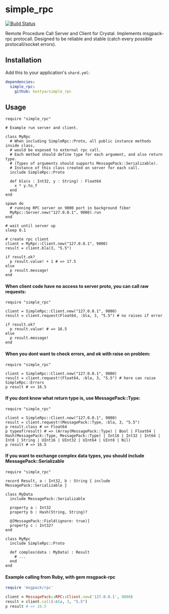# simple_rpc

[![Build Status](https://travis-ci.org/kostya/simple_rpc.svg?branch=master)](http://travis-ci.org/kostya/simple_rpc)

Remote Procedure Call Server and Client for Crystal. Implements msgpack-rpc protocall. Designed to be reliable and stable (catch every possible protocall/socket errors).

## Installation

Add this to your application's `shard.yml`:

```yaml
dependencies:
  simple_rpc:
    github: kostya/simple_rpc
```

## Usage

```crystal
require "simple_rpc"

# Example run server and client.

class MyRpc
  # When including SimpleRpc::Proto, all public instance methods inside class,
  # would be exposed to external rpc call.
  # Each method should define type for each argument, and also return type.
  # (Types of arguments should supports MessagePack::Serializable).
  # Instance of this class created on server for each call.
  include SimpleRpc::Proto

  def bla(x : Int32, y : String) : Float64
    x * y.to_f
  end
end

spawn do
  # running RPC server on 9000 port in background fiber
  MyRpc::Server.new("127.0.0.1", 9000).run
end

# wait until server up
sleep 0.1

# create rpc client
client = MyRpc::Client.new("127.0.0.1", 9000)
result = client.bla(3, "5.5")

if result.ok?
  p result.value! + 1 # => 17.5
else
  p result.message!
end
```

#### When client code have no access to server proto, you can call raw requests:
```crystal
require "simple_rpc"

client = SimpleRpc::Client.new("127.0.0.1", 9000)
result = client.request(Float64, :bla, 3, "5.5") # no raises if error

if result.ok?
  p result.value! # => 16.5
else
  p result.message!
end
```

#### When you dont want to check errors, and ok with raise on problem:
```crystal
require "simple_rpc"

client = SimpleRpc::Client.new("127.0.0.1", 9000)
result = client.request!(Float64, :bla, 3, "5.5") # here can raise SimpleRpc::Errors
p result # => 16.5
```

#### If you dont know what return type is, use MessagePack::Type:
```crystal
require "simple_rpc"

client = SimpleRpc::Client.new("127.0.0.1", 9000)
result = client.request!(MessagePack::Type, :bla, 3, "5.5")
p result.class # => Float64
p typeof(result) # => (Array(MessagePack::Type) | Bool | Float64 | Hash(MessagePack::Type, MessagePack::Type) | Int16 | Int32 | Int64 | Int8 | String | UInt16 | UInt32 | UInt64 | UInt8 | Nil)
p result # => 16.5
```

#### If you want to exchange complex data types, you should include MessagePack::Serializable
```crystal
require "simple_rpc"

record Result, a : Int32, b : String { include MessagePack::Serializable }

class MyData
  include MessagePack::Serializable

  property a : Int32
  property b : Hash(String, String)?

  @[MessagePack::Field(ignore: true)]
  property c : Int32?
end

class MyRpc 
  include SimpleRpc::Proto

  def complex(data : MyData) : Result
    # ...
  end
end
```

#### Example calling from Ruby, with gem msgpack-rpc
```ruby
require 'msgpack/rpc'

client = MessagePack::RPC::Client.new('127.0.0.1', 9000)
result = client.call(:bla, 3, "5.5")
p result # => 16.5
```
